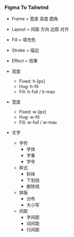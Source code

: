 ### Figma To Tailwind

- Frame = 宽度 高度 圆角
- Layout = 间距 方向 边距 对齐
- Fill = 填充色
- Stroke = 描边
- Effect = 效果

- 高度
  - Fixed: h-[px]
  - Hug: h-fit
  - Fill: h-full / h-max
- 宽度

  - Fixed: w-[px]
  - Hug: w-fit
  - Fill: w-full / w-max

- 文字
  - 字符
    - 字体
    - 字重
    - 字号
  - 样式
    - 斜体
    - 下划线
    - 删除线
  - 排版
    - 分布
    - 大小写
  - 间距
    - 字间距
    - 词间距
    - 行间距
